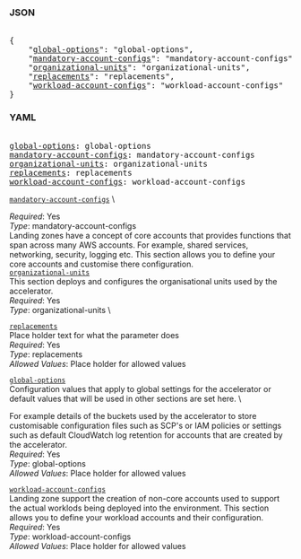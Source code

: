 ### JSON 
<pre> 
{
    "<a href=#global-options>global-options</a>": "global-options", 
    "<a href=#mandatory-account-configs>mandatory-account-configs</a>": "mandatory-account-configs", 
    "<a href=#organizational-units>organizational-units</a>": "organizational-units", 
    "<a href=#replacements>replacements</a>": "replacements", 
    "<a href=#workload-account-configs>workload-account-configs</a>": "workload-account-configs"
}</pre> 
### YAML 
<pre> 
<a href=#global-options>global-options</a>: global-options
<a href=#mandatory-account-configs>mandatory-account-configs</a>: mandatory-account-configs
<a href=#organizational-units>organizational-units</a>: organizational-units
<a href=#replacements>replacements</a>: replacements
<a href=#workload-account-configs>workload-account-configs</a>: workload-account-configs
</pre> 


<a name= "mandatory-account-configs" href="mandatory-account-configs.md">`mandatory-account-configs`</a> \

*Required*: Yes \
*Type*: mandatory-account-configs \
Landing zones have a concept of core accounts that provides functions that span across many AWS accounts. For example, shared services, networking, security, logging etc. This section allows you to define your core accounts and customise there configuration. \
<a name= "organizational-units" href="organizational-units.md">`organizational-units`</a> \
This section deploys and configures the organisational units used by the accelerator.  \
*Required*: Yes \
*Type*: organizational-units \

<a name= "replacements" href="replacements.md">`replacements`</a> \
Place holder text for what the parameter does \
*Required*: Yes \
*Type*: replacements \
*Allowed Values*: Place holder for allowed values

<a name= "global-options" href="global-options.md">`global-options`</a> \
Configuration values that apply to global settings for the accelerator or default values that will be used in other sections are set here. \

For example details of the buckets used by the accelerator to store customisable configuration files such as SCP's or IAM policies or settings such as default CloudWatch log retention for accounts that are created by the accelerator.\
*Required*: Yes \
*Type*: global-options \
*Allowed Values*: Place holder for allowed values

<a name= "workload-account-configs" href="workload-account-configs.md">`workload-account-configs`</a> \
Landing zone support the creation of non-core accounts used to support the actual worklods being deployed into the environment. This section allows you to define your workload accounts and their configuration. \
*Required*: Yes \
*Type*: workload-account-configs \
*Allowed Values*: Place holder for allowed values
